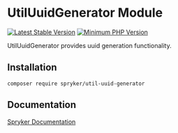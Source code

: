 # UtilUuidGenerator Module
[![Latest Stable Version](https://poser.pugx.org/spryker/util-uuid-generator/v/stable.svg)](https://packagist.org/packages/spryker/util-uuid-generator)
[![Minimum PHP Version](https://img.shields.io/badge/php-%3E%3D%208.0-8892BF.svg)](https://php.net/)

UtilUuidGenerator provides uuid generation functionality.

## Installation

```
composer require spryker/util-uuid-generator
```

## Documentation

[Spryker Documentation](https://docs.spryker.com)
